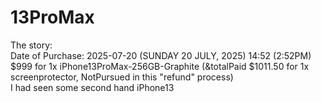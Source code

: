 # 13ProMax

The story:\
Date of Purchase: 2025-07-20 (SUNDAY 20 JULY, 2025) 14:52 (2:52PM)\
$999 for 1x iPhone13ProMax-256GB-Graphite (&totalPaid $1011.50  for 1x screenprotector, NotPursued in this "refund" process)\
I had seen some second hand iPhone13 
